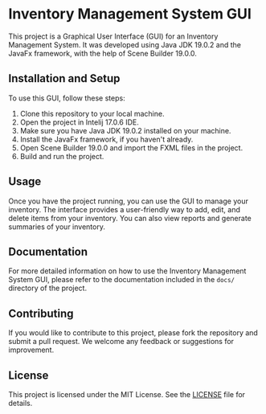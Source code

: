 # Inventory Management System GUI

This project is a Graphical User Interface (GUI) for an Inventory Management System. It was developed using Java JDK 19.0.2 and the JavaFx framework, with the help of Scene Builder 19.0.0.

## Installation and Setup

To use this GUI, follow these steps:

1. Clone this repository to your local machine.
2. Open the project in Intelij 17.0.6 IDE.
3. Make sure you have Java JDK 19.0.2 installed on your machine.
4. Install the JavaFx framework, if you haven't already.
5. Open Scene Builder 19.0.0 and import the FXML files in the project.
6. Build and run the project.

## Usage

Once you have the project running, you can use the GUI to manage your inventory. The interface provides a user-friendly way to add, edit, and delete items from your inventory. You can also view reports and generate summaries of your inventory.

## Documentation

For more detailed information on how to use the Inventory Management System GUI, please refer to the documentation included in the `docs/` directory of the project.

## Contributing

If you would like to contribute to this project, please fork the repository and submit a pull request. We welcome any feedback or suggestions for improvement.

## License

This project is licensed under the MIT License. See the [LICENSE](LICENSE) file for details.
